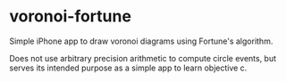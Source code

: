 voronoi-fortune
===============

Simple iPhone app to draw voronoi diagrams using Fortune's algorithm.

Does not use arbitrary precision arithmetic to compute circle events,
but serves its intended purpose as a simple app to learn objective c.

